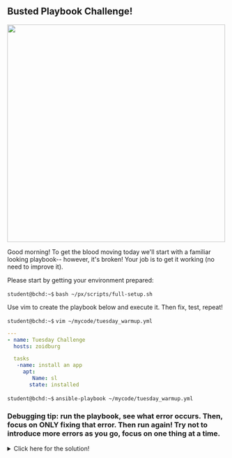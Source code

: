 ## Busted Playbook Challenge!

<img src="https://i.redd.it/i4v9op0chrc51.jpg" width="500"/>

Good morning! To get the blood moving today we'll start with a familiar looking playbook-- however, it's broken! Your job is to get it working (no need to improve it).

Please start by getting your environment prepared:

`student@bchd:~$` `bash ~/px/scripts/full-setup.sh`

Use vim to create the playbook below and execute it. Then fix, test, repeat!

`student@bchd:~$` `vim ~/mycode/tuesday_warmup.yml`

```yaml
---
- name: Tuesday Challenge
  hosts: zoidburg

  tasks
   -name: install an app
     apt:
        Name: sl
       state: installed
```

`student@bchd:~$` `ansible-playbook ~/mycode/tuesday_warmup.yml`

### Debugging tip: run the playbook, see what error occurs. Then, focus on ONLY fixing that error. Then run again! Try not to introduce more errors as you go, focus on one thing at a time.

<details>
<summary>Click here for the solution!</summary>
<br>

```yaml
---
- name: Tuesday Challenge
  hosts: zoidberg               # TYPO- zoidberg, not zoidburg (check your inventory file)

  tasks:                        # missing : after tasks
   - name: install an app
     apt:                       # broken indentation; align "apt" with "name" in the line above 
       name: sl                 # case matters- make "name" lower case
       state: installed         # some parameters only accept certain values... change "installed" to "present"
     become: true               # this line is needed so we have the correct permission (sudo) for this task to work
 ```

</details>
